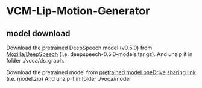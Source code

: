 # VCM-Lip-Motion-Generator

## model download 
Download the pretrained DeepSpeech model (v0.5.0) from [Mozilla/DeepSpeech](https://github.com/mozilla/DeepSpeech/releases/download/v0.5.0/deepspeech-0.5.0-models.tar.gz) (i.e. deepspeech-0.5.0-models.tar.gz).
And unzip it in folder ./voca/ds_graph.

Download the pretrained model from [pretrained model oneDrive sharing link](https://connecthkuhk-my.sharepoint.com/:u:/g/personal/ljt2021_connect_hku_hk/EfHFNnrI2N5GslR_JAGXgf8BSCka2EOIcnp_xdxbZQkhWQ?e=yuVKpV) (i.e. model.zip)
And unzip it in folder ./voca/model
